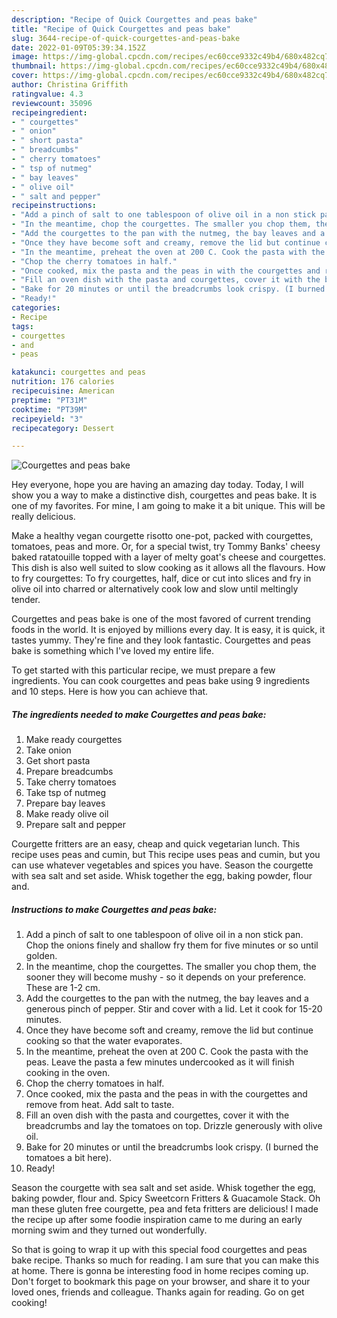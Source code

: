 ```yaml
---
description: "Recipe of Quick Courgettes and peas bake"
title: "Recipe of Quick Courgettes and peas bake"
slug: 3644-recipe-of-quick-courgettes-and-peas-bake
date: 2022-01-09T05:39:34.152Z
image: https://img-global.cpcdn.com/recipes/ec60cce9332c49b4/680x482cq70/courgettes-and-peas-bake-recipe-main-photo.jpg
thumbnail: https://img-global.cpcdn.com/recipes/ec60cce9332c49b4/680x482cq70/courgettes-and-peas-bake-recipe-main-photo.jpg
cover: https://img-global.cpcdn.com/recipes/ec60cce9332c49b4/680x482cq70/courgettes-and-peas-bake-recipe-main-photo.jpg
author: Christina Griffith
ratingvalue: 4.3
reviewcount: 35096
recipeingredient:
- " courgettes"
- " onion"
- " short pasta"
- " breadcumbs"
- " cherry tomatoes"
- " tsp of nutmeg"
- " bay leaves"
- " olive oil"
- " salt and pepper"
recipeinstructions:
- "Add a pinch of salt to one tablespoon of olive oil in a non stick pan. Chop the onions finely and shallow fry them for five minutes or so until golden."
- "In the meantime, chop the courgettes. The smaller you chop them, the sooner they will become mushy - so it depends on your preference. These are 1-2 cm."
- "Add the courgettes to the pan with the nutmeg, the bay leaves and a generous pinch of pepper. Stir and cover with a lid. Let it cook for 15-20 minutes."
- "Once they have become soft and creamy, remove the lid but continue cooking so that the water evaporates."
- "In the meantime, preheat the oven at 200 C. Cook the pasta with the peas. Leave the pasta a few minutes undercooked as it will finish cooking in the oven."
- "Chop the cherry tomatoes in half."
- "Once cooked, mix the pasta and the peas in with the courgettes and remove from heat. Add salt to taste."
- "Fill an oven dish with the pasta and courgettes, cover it with the breadcrumbs and lay the tomatoes on top. Drizzle generously with olive oil."
- "Bake for 20 minutes or until the breadcrumbs look crispy. (I burned the tomatoes a bit here)."
- "Ready!"
categories:
- Recipe
tags:
- courgettes
- and
- peas

katakunci: courgettes and peas 
nutrition: 176 calories
recipecuisine: American
preptime: "PT31M"
cooktime: "PT39M"
recipeyield: "3"
recipecategory: Dessert

---
```



![Courgettes and peas bake](https://img-global.cpcdn.com/recipes/ec60cce9332c49b4/680x482cq70/courgettes-and-peas-bake-recipe-main-photo.jpg)

Hey everyone, hope you are having an amazing day today. Today, I will show you a way to make a distinctive dish, courgettes and peas bake. It is one of my favorites. For mine, I am going to make it a bit unique. This will be really delicious.

Make a healthy vegan courgette risotto one-pot, packed with courgettes, tomatoes, peas and more. Or, for a special twist, try Tommy Banks&#39; cheesy baked ratatouille topped with a layer of melty goat&#39;s cheese and courgettes. This dish is also well suited to slow cooking as it allows all the flavours. How to fry courgettes: To fry courgettes, half, dice or cut into slices and fry in olive oil into charred or alternatively cook low and slow until meltingly tender.

Courgettes and peas bake is one of the most favored of current trending foods in the world. It is enjoyed by millions every day. It is easy, it is quick, it tastes yummy. They're fine and they look fantastic. Courgettes and peas bake is something which I've loved my entire life.


To get started with this particular recipe, we must prepare a few ingredients. You can cook courgettes and peas bake using 9 ingredients and 10 steps. Here is how you can achieve that.

<!--inarticleads1-->

##### The ingredients needed to make Courgettes and peas bake:

1. Make ready  courgettes
1. Take  onion
1. Get  short pasta
1. Prepare  breadcumbs
1. Take  cherry tomatoes
1. Take  tsp of nutmeg
1. Prepare  bay leaves
1. Make ready  olive oil
1. Prepare  salt and pepper


Courgette fritters are an easy, cheap and quick vegetarian lunch. This recipe uses peas and cumin, but This recipe uses peas and cumin, but you can use whatever vegetables and spices you have. Season the courgette with sea salt and set aside. Whisk together the egg, baking powder, flour and. 

<!--inarticleads2-->

##### Instructions to make Courgettes and peas bake:

1. Add a pinch of salt to one tablespoon of olive oil in a non stick pan. Chop the onions finely and shallow fry them for five minutes or so until golden.
1. In the meantime, chop the courgettes. The smaller you chop them, the sooner they will become mushy - so it depends on your preference. These are 1-2 cm.
1. Add the courgettes to the pan with the nutmeg, the bay leaves and a generous pinch of pepper. Stir and cover with a lid. Let it cook for 15-20 minutes.
1. Once they have become soft and creamy, remove the lid but continue cooking so that the water evaporates.
1. In the meantime, preheat the oven at 200 C. Cook the pasta with the peas. Leave the pasta a few minutes undercooked as it will finish cooking in the oven.
1. Chop the cherry tomatoes in half.
1. Once cooked, mix the pasta and the peas in with the courgettes and remove from heat. Add salt to taste.
1. Fill an oven dish with the pasta and courgettes, cover it with the breadcrumbs and lay the tomatoes on top. Drizzle generously with olive oil.
1. Bake for 20 minutes or until the breadcrumbs look crispy. (I burned the tomatoes a bit here).
1. Ready!


Season the courgette with sea salt and set aside. Whisk together the egg, baking powder, flour and. Spicy Sweetcorn Fritters &amp; Guacamole Stack. Oh man these gluten free courgette, pea and feta fritters are delicious! I made the recipe up after some foodie inspiration came to me during an early morning swim and they turned out wonderfully. 

So that is going to wrap it up with this special food courgettes and peas bake recipe. Thanks so much for reading. I am sure that you can make this at home. There is gonna be interesting food in home recipes coming up. Don't forget to bookmark this page on your browser, and share it to your loved ones, friends and colleague. Thanks again for reading. Go on get cooking!
